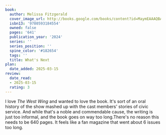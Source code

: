 ```yaml
---
book:
  author: Melissa Fitzgerald
  cover_image_url: http://books.google.com/books/content?id=MaymEAAAQBAJ&printsec=frontcover&img=1&zoom=1&edge=curl&source=gbs_api
  isbn13: '9780593184554'
  owned: false
  pages: '641'
  publication_year: '2024'
  series: ''
  series_position: ''
  spine_color: '#182654'
  tags: ''
  title: What's Next
plan:
  date_added: 2025-03-15
review:
  date_read:
  - 2025-03-15
  rating: 3
---
```

I love _The West Wing_ and wanted to love the book. It's sort of an oral history of the show mashed up with the cast members' stories of civic service. And while that's a noble and commendable cause, the writing is just too informal, and the book goes on way too long.There's no reason this needs to be 640 pages. It feels like a fan magazine that went about 6 issues too long.
